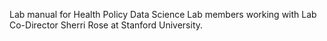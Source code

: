 Lab manual for Health Policy Data Science Lab members working with Lab Co-Director Sherri Rose at Stanford University.